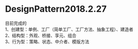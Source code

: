 # DesignPattern2018.2.27
目前完成的<br>
1、创建型：单例、工厂（简单工厂、工厂方法、抽象工程）、建造者<br>
2、结构型：外观、桥接、享元、组合<br>
3、行为型：策略、状态、中介者、模版方法<br>
